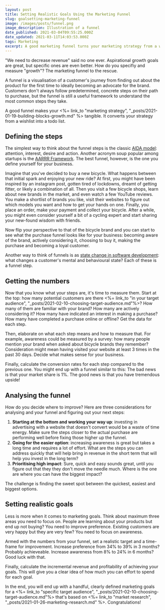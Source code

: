 ```yaml
---
layout: post
title: Setting Realistic Goals Using the Marketing Funnel
slug: goalsetting-marketing-funnel
image: /images/posts/funnel.png
image_description: Illustration of a funnel
date_published: 2021-03-04T09:55:25.000Z
date_updated: 2021-03-11T14:03:53.000Z
tags: Marketing
excerpt: A good marketing funnel turns your marketing strategy from a wish list into a to do list.
---
```


"We need to decrease revenue" said no one ever. Aspirational growth goals are great, but specific ones are even better. How do you specifiy and measure "growth"? The marketing funnel to the rescue.

A funnel is a visualisation of a customer's journey from finding out about the product for the first time to ideally becoming an advocate for the brand. Customers don't always follow predetermined, concrete steps on their path to purchase, but the funnel is still a useful framework to understand the most common steps they take.

A good funnel makes your <%= link_to "marketing strategy", "\_posts/2021-01-19-building-blocks-growth.md" %> tangible. It converts your strategy from a wishlist into a todo list.

## Defining the steps

The simplest way to think about the funnel steps is the classic [AIDA model](<https://en.wikipedia.org/wiki/AIDA_(marketing)>): attention, interest, desire and action. Another acronym soup popular among startups is the [AARRR Framework](https://medium.com/@ms.mbalke/aarrr-framework-metrics-that-let-your-startup-sound-like-a-pirate-ship-e91d4082994b). The best funnel, however, is the one you define yourself for your business.

Imagine that you've decided to buy a new bicycle. What happens between that initial spark and enjoying your new ride? At first, you might have been inspired by an instagram post, gotten tired of lockdowns, dreamt of getting fitter, or likely a combination of all. Then you visit a few bicycle shops, learn about new brands in the market, and even watch a few YouTube reviews. You make a shortlist of brands you like, visit their websites to figure out which models you want and how to get your hands on one. Finally, you place an order, make your payment and collect your bicycle. After a while, you might even consider yourself a bit of a cycling expert and start sharing your new-found wisdom with friends.

Now flip your perspective to that of the bicycle brand and you can start to see what the purchase funnel looks like for your business: becoming aware of the brand, actively considering it, choosing to buy it, making the purchase and becoming a loyal customer.

Another way to think of funnels is as [state change in software development](<https://en.wikipedia.org/wiki/State_(computer_science)>): what changes a customer's mental and behavioural state? Each of these is a funnel step.

## Getting the numbers

Now that you know what your steps are, it's time to measure them. Start at the top: how many potential customers are there <%= link_to "in your target audience", "\_posts/2021-02-10-choosing-target-audience.md"%>? How many of them are familiar with your brand? How many are actively considering it? How many have indicated an interest in making a purchase? How many have completed a purchase online or offline? Get the data for each step.

Then, elaborate on what each step means and how to measure that. For example, awareness could be measured by a survey: how many people mention your brand when asked about bicycle brands they remember? Consideration might mean having visited your website at least 3 times in the past 30 days. Decide what makes sense for your business.

Finally, calculate the conversion rates for each step compared to the previous one. You might end up with a funnel similar to this:
The bad news is that your market share is 1%. The good news is that you have tremendous upside!

## Analysing the funnel

How do you decide where to improve? Here are three considerations for analysing and your funnel and figuring out your next steps:

1. **Starting at the bottom and working your way up**: investing in advertising with a website that doesn't convert would be a waste of time energy. Make sure the steps closer to the actual purchase are performing well before fixing those higher up the funnel.
2. **Going for the easier option**: increasing awareness is great but takes a long time and requires a lot of effort. What are the steps you can address quickly that will help bring in revenue in the short term that will help you invest in the long term?
3. **Prioritising high impact**: Sure, quick and easy sounds great, until you figure out that they they don't move the needle much. Where is the one are where you can have the biggest impact?

The challenge is finding the sweet spot between the quickest, easiest and biggest options.

## Setting realistic goals

Less is more when it comes to marketing goals. Think about maximum three areas you need to focus on. People are learning about your products but end up not buying? You need to improve preference. Existing customers are very happy but they are very few? You need to focus on awareness.

Armed with the numbers from your funnel, set a realistic target and a time-frame for improvement. Increase preference from 34% to 39% in 3 months? Probably achieveable. Increase awareness from 8% to 24% in 6 months? Good luck with that.

Finally, calculate the incremental revenue and profitability of achieving your goals. This will give you a clear idea of how much you can effort to spend for each goal.

In the end, you will end up with a handful, clearly defined marketing goals for a <%= link_to "specific target audience", "\_posts/2021-02-10-choosing-target-audience.md"%> that's based on <%= link_to "market research", "\_posts/2021-01-26-marketing-research.md" %>. Congratulations!
